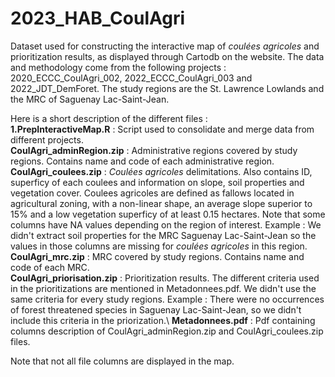 # 2023_HAB_CoulAgri
Dataset used for constructing the interactive map of _coulées agricoles_ and prioritization results, as displayed through Cartodb on the website. The data and methodology come from the following projects : 2020_ECCC_CoulAgri_002, 2022_ECCC_CoulAgri_003 and 2022_JDT_DemForet. The study regions are the St. Lawrence Lowlands and the MRC of Saguenay Lac-Saint-Jean. 

Here is a short description of the different files :\
**1.PrepInteractiveMap.R** : Script used to consolidate and merge data from different projects.\
**CoulAgri_adminRegion.zip** : Administrative regions covered by study regions. Contains name and code of each administrative region.\
**CoulAgri_coulees.zip** : _Coulées agricoles_ delimitations. Also contains ID, superficy of each coulees and information on slope, soil properties and vegetation cover. Coulees agricoles are defined as fallows located in agricultural zoning, with a non-linear shape, an average slope superior to 15% and a low vegetation superficy of at least 0.15 hectares. Note that some columns have NA values depending on the region of interest. Example : We didn't extract soil properties for the MRC Saguenay Lac-Saint-Jean so the values in those columns are missing for _coulées agricoles_ in this region. \
**CoulAgri_mrc.zip** : MRC covered by study regions. Contains name and code of each MRC.\
**CoulAgri_priorisation.zip** : Prioritization results. The different criteria used in the prioritizations are mentioned in Metadonnees.pdf. We didn't use the same criteria for every study regions. Example : There were no occurrences of forest threatened species in Saguenay Lac-Saint-Jean, so we didn't include this criteria in the priorization.\ 
**Metadonnees.pdf** : Pdf containing columns description of CoulAgri_adminRegion.zip and CoulAgri_coulees.zip files.

Note that not all file columns are displayed in the map. 

